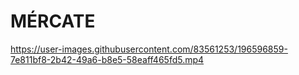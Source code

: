 # MÉRCATE

https://user-images.githubusercontent.com/83561253/196596859-7e811bf8-2b42-49a6-b8e5-58eaff465fd5.mp4

